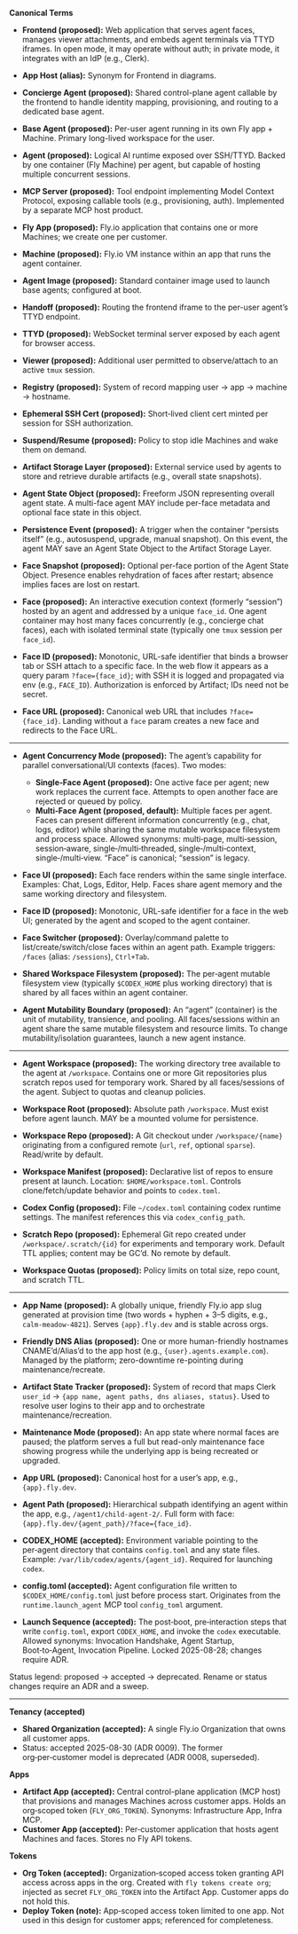 **Canonical Terms**

- **Frontend (proposed):** Web application that serves agent faces, manages viewer attachments, and
  embeds agent terminals via TTYD iframes. In open mode, it may operate without auth; in private
  mode, it integrates with an IdP (e.g., Clerk).
- **App Host (alias):** Synonym for Frontend in diagrams.
- **Concierge Agent (proposed):** Shared control-plane agent callable by the frontend to handle
  identity mapping, provisioning, and routing to a dedicated base agent.
- **Base Agent (proposed):** Per-user agent running in its own Fly app + Machine. Primary long-lived
  workspace for the user.
- **Agent (proposed):** Logical AI runtime exposed over SSH/TTYD. Backed by one container (Fly
  Machine) per agent, but capable of hosting multiple concurrent sessions.
- **MCP Server (proposed):** Tool endpoint implementing Model Context Protocol, exposing callable
  tools (e.g., provisioning, auth). Implemented by a separate MCP host product.
- **Fly App (proposed):** Fly.io application that contains one or more Machines; we create one per
  customer.
- **Machine (proposed):** Fly.io VM instance within an app that runs the agent container.
- **Agent Image (proposed):** Standard container image used to launch base agents; configured at
  boot.
- **Handoff (proposed):** Routing the frontend iframe to the per-user agent’s TTYD endpoint.
- **TTYD (proposed):** WebSocket terminal server exposed by each agent for browser access.
- **Viewer (proposed):** Additional user permitted to observe/attach to an active `tmux` session.
- **Registry (proposed):** System of record mapping user → app → machine → hostname.
- **Ephemeral SSH Cert (proposed):** Short‑lived client cert minted per session for SSH
  authorization.
- **Suspend/Resume (proposed):** Policy to stop idle Machines and wake them on demand.

- **Artifact Storage Layer (proposed):** External service used by agents to store and retrieve
  durable artifacts (e.g., overall state snapshots).
- **Agent State Object (proposed):** Freeform JSON representing overall agent state. A multi-face
  agent MAY include per-face metadata and optional face state in this object.
- **Persistence Event (proposed):** A trigger when the container “persists itself” (e.g.,
  autosuspend, upgrade, manual snapshot). On this event, the agent MAY save an Agent State Object to
  the Artifact Storage Layer.
- **Face Snapshot (proposed):** Optional per-face portion of the Agent State Object. Presence
  enables rehydration of faces after restart; absence implies faces are lost on restart.

- **Face (proposed):** An interactive execution context (formerly “session”) hosted by an agent and
  addressed by a unique `face_id`. One agent container may host many faces concurrently (e.g.,
  concierge chat faces), each with isolated terminal state (typically one `tmux` session per
  `face_id`).
- **Face ID (proposed):** Monotonic, URL-safe identifier that binds a browser tab or SSH attach to a
  specific face. In the web flow it appears as a query param `?face={face_id}`; with SSH it is
  logged and propagated via env (e.g., `FACE_ID`). Authorization is enforced by Artifact; IDs need
  not be secret.
- **Face URL (proposed):** Canonical web URL that includes `?face={face_id}`. Landing without a
  `face` param creates a new face and redirects to the Face URL.

---

- **Agent Concurrency Mode (proposed):** The agent’s capability for parallel conversational/UI
  contexts (faces). Two modes:
  - **Single‑Face Agent (proposed):** One active face per agent; new work replaces the current face.
    Attempts to open another face are rejected or queued by policy.
  - **Multi‑Face Agent (proposed, default):** Multiple faces per agent. Faces can present different
    information concurrently (e.g., chat, logs, editor) while sharing the same mutable workspace
    filesystem and process space. Allowed synonyms: multi‑page, multi‑session, session‑aware,
    single‑/multi‑threaded, single‑/multi‑context, single‑/multi‑view. “Face” is canonical;
    “session” is legacy.

- **Face UI (proposed):** Each face renders within the same single interface. Examples: Chat, Logs,
  Editor, Help. Faces share agent memory and the same working directory and filesystem.

- **Face ID (proposed):** Monotonic, URL-safe identifier for a face in the web UI; generated by the
  agent and scoped to the agent container.

- **Face Switcher (proposed):** Overlay/command palette to list/create/switch/close faces within an
  agent path. Example triggers: `/faces` (alias: `/sessions`), `Ctrl+Tab`.

- **Shared Workspace Filesystem (proposed):** The per‑agent mutable filesystem view (typically
  `$CODEX_HOME` plus working directory) that is shared by all faces within an agent container.

- **Agent Mutability Boundary (proposed):** An “agent” (container) is the unit of mutability,
  transience, and pooling. All faces/sessions within an agent share the same mutable filesystem and
  resource limits. To change mutability/isolation guarantees, launch a new agent instance.

---

- **Agent Workspace (proposed):** The working directory tree available to the agent at `/workspace`.
  Contains one or more Git repositories plus scratch repos used for temporary work. Shared by all
  faces/sessions of the agent. Subject to quotas and cleanup policies.

- **Workspace Root (proposed):** Absolute path `/workspace`. Must exist before agent launch. MAY be
  a mounted volume for persistence.

- **Workspace Repo (proposed):** A Git checkout under `/workspace/{name}` originating from a
  configured remote (`url`, `ref`, optional `sparse`). Read/write by default.

- **Workspace Manifest (proposed):** Declarative list of repos to ensure present at launch.
  Location: `$HOME/workspace.toml`. Controls clone/fetch/update behavior and points to `codex.toml`.

- **Codex Config (proposed):** File `~/codex.toml` containing codex runtime settings. The manifest
  references this via `codex_config_path`.

- **Scratch Repo (proposed):** Ephemeral Git repo created under `/workspace/.scratch/{id}` for
  experiments and temporary work. Default TTL applies; content may be GC’d. No remote by default.

- **Workspace Quotas (proposed):** Policy limits on total size, repo count, and scratch TTL.

---

- **App Name (proposed):** A globally unique, friendly Fly.io app slug generated at provision time
  (two words + hyphen + 3–5 digits, e.g., `calm-meadow-4821`). Serves `{app}.fly.dev` and is stable
  across orgs.

- **Friendly DNS Alias (proposed):** One or more human-friendly hostnames CNAME’d/Alias’d to the app
  host (e.g., `{user}.agents.example.com`). Managed by the platform; zero-downtime re-pointing
  during maintenance/recreate.

- **Artifact State Tracker (proposed):** System of record that maps Clerk `user_id` →
  `{app name,
  agent paths, dns aliases, status}`. Used to resolve user logins to their app and to
  orchestrate maintenance/recreation.

- **Maintenance Mode (proposed):** An app state where normal faces are paused; the platform serves a
  full but read-only maintenance face showing progress while the underlying app is being recreated
  or upgraded.

- **App URL (proposed):** Canonical host for a user’s app, e.g., `{app}.fly.dev`.
- **Agent Path (proposed):** Hierarchical subpath identifying an agent within the app, e.g.,
  `/agent1/child-agent-2/`. Full form with face: `{app}.fly.dev/{agent_path}/?face={face_id}`.

- **CODEX_HOME (accepted):** Environment variable pointing to the per‑agent directory that contains
  `config.toml` and any state files. Example: `/var/lib/codex/agents/{agent_id}`. Required for
  launching `codex`.
- **config.toml (accepted):** Agent configuration file written to `$CODEX_HOME/config.toml` just
  before process start. Originates from the `runtime.launch_agent` MCP tool `config_toml` argument.
- **Launch Sequence (accepted):** The post‑boot, pre‑interaction steps that write `config.toml`,
  export `CODEX_HOME`, and invoke the `codex` executable. Allowed synonyms: Invocation Handshake,
  Agent Startup, Boot‑to‑Agent, Invocation Pipeline. Locked 2025-08-28; changes require ADR.

Status legend: proposed → accepted → deprecated. Rename or status changes require an ADR and a
sweep.

---

**Tenancy (accepted)**

- **Shared Organization (accepted):** A single Fly.io Organization that owns all customer apps.
- Status: accepted 2025-08-30 (ADR 0009). The former org‑per‑customer model is deprecated (ADR 0008,
  superseded).

**Apps**

- **Artifact App (accepted):** Central control-plane application (MCP host) that provisions and
  manages Machines across customer apps. Holds an org‑scoped token (`FLY_ORG_TOKEN`). Synonyms:
  Infrastructure App, Infra MCP.
- **Customer App (accepted):** Per‑customer application that hosts agent Machines and faces. Stores
  no Fly API tokens.

**Tokens**

- **Org Token (accepted):** Organization‑scoped access token granting API access across apps in the
  org. Created with `fly tokens create org`; injected as secret `FLY_ORG_TOKEN` into the Artifact
  App. Customer apps do not hold this.
- **Deploy Token (note):** App‑scoped access token limited to one app. Not used in this design for
  customer apps; referenced for completeness.
